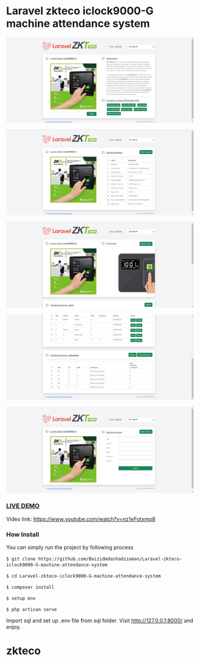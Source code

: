 # Laravel zkteco iclock9000-G machine attendance system

![Image](1.PNG?raw=true "Image")

![Image](2.PNG?raw=true "Image")

![Image](3.PNG?raw=true "Image")

![Image](4.PNG?raw=true "Image")

![Image](5.PNG?raw=true "Image")



### <a href="#">LIVE DEMO</a>
Video link: https://www.youtube.com/watch?v=nz1eFotxmp8

### How Install

You can simply run the project by following process
```shell
$ git clone https://github.com/Baizidmdashadzzaman/Laravel-zkteco-iclock9000-G-machine-attendance-system
```
```shell
$ cd Laravel-zkteco-iclock9000-G-machine-attendance-system
```
```shell
$ composer install
```
```shell
$ setup env
```
```shell
$ php artisan serve
```
Import sql and set up .env file from sql folder.
Visit http://127.0.0.1:8000/ and enjoy.




# zkteco
